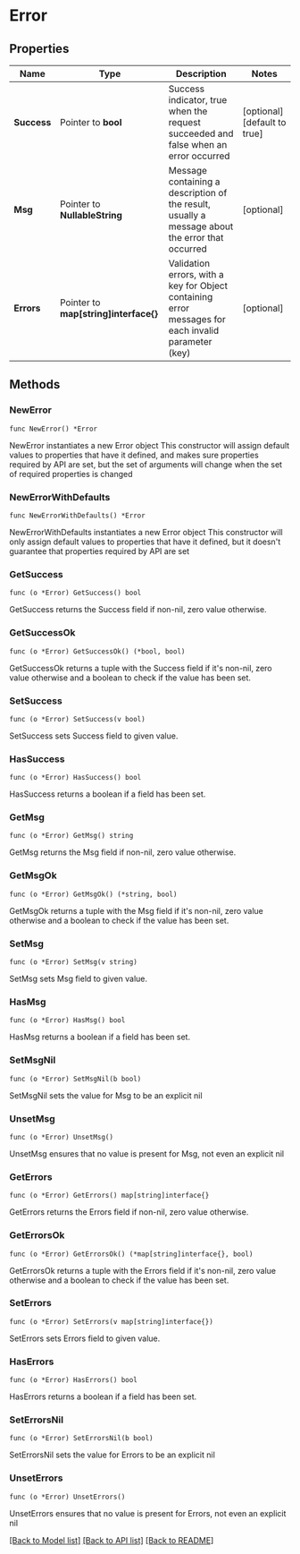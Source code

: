 # Error

## Properties

Name | Type | Description | Notes
------------ | ------------- | ------------- | -------------
**Success** | Pointer to **bool** | Success indicator, true when the request succeeded and false when an error occurred | [optional] [default to true]
**Msg** | Pointer to **NullableString** | Message containing a description of the result, usually a message about the error that occurred | [optional] 
**Errors** | Pointer to **map[string]interface{}** | Validation errors, with a key for Object containing error messages for each invalid parameter (key) | [optional] 

## Methods

### NewError

`func NewError() *Error`

NewError instantiates a new Error object
This constructor will assign default values to properties that have it defined,
and makes sure properties required by API are set, but the set of arguments
will change when the set of required properties is changed

### NewErrorWithDefaults

`func NewErrorWithDefaults() *Error`

NewErrorWithDefaults instantiates a new Error object
This constructor will only assign default values to properties that have it defined,
but it doesn't guarantee that properties required by API are set

### GetSuccess

`func (o *Error) GetSuccess() bool`

GetSuccess returns the Success field if non-nil, zero value otherwise.

### GetSuccessOk

`func (o *Error) GetSuccessOk() (*bool, bool)`

GetSuccessOk returns a tuple with the Success field if it's non-nil, zero value otherwise
and a boolean to check if the value has been set.

### SetSuccess

`func (o *Error) SetSuccess(v bool)`

SetSuccess sets Success field to given value.

### HasSuccess

`func (o *Error) HasSuccess() bool`

HasSuccess returns a boolean if a field has been set.

### GetMsg

`func (o *Error) GetMsg() string`

GetMsg returns the Msg field if non-nil, zero value otherwise.

### GetMsgOk

`func (o *Error) GetMsgOk() (*string, bool)`

GetMsgOk returns a tuple with the Msg field if it's non-nil, zero value otherwise
and a boolean to check if the value has been set.

### SetMsg

`func (o *Error) SetMsg(v string)`

SetMsg sets Msg field to given value.

### HasMsg

`func (o *Error) HasMsg() bool`

HasMsg returns a boolean if a field has been set.

### SetMsgNil

`func (o *Error) SetMsgNil(b bool)`

 SetMsgNil sets the value for Msg to be an explicit nil

### UnsetMsg
`func (o *Error) UnsetMsg()`

UnsetMsg ensures that no value is present for Msg, not even an explicit nil
### GetErrors

`func (o *Error) GetErrors() map[string]interface{}`

GetErrors returns the Errors field if non-nil, zero value otherwise.

### GetErrorsOk

`func (o *Error) GetErrorsOk() (*map[string]interface{}, bool)`

GetErrorsOk returns a tuple with the Errors field if it's non-nil, zero value otherwise
and a boolean to check if the value has been set.

### SetErrors

`func (o *Error) SetErrors(v map[string]interface{})`

SetErrors sets Errors field to given value.

### HasErrors

`func (o *Error) HasErrors() bool`

HasErrors returns a boolean if a field has been set.

### SetErrorsNil

`func (o *Error) SetErrorsNil(b bool)`

 SetErrorsNil sets the value for Errors to be an explicit nil

### UnsetErrors
`func (o *Error) UnsetErrors()`

UnsetErrors ensures that no value is present for Errors, not even an explicit nil

[[Back to Model list]](../README.md#documentation-for-models) [[Back to API list]](../README.md#documentation-for-api-endpoints) [[Back to README]](../README.md)


